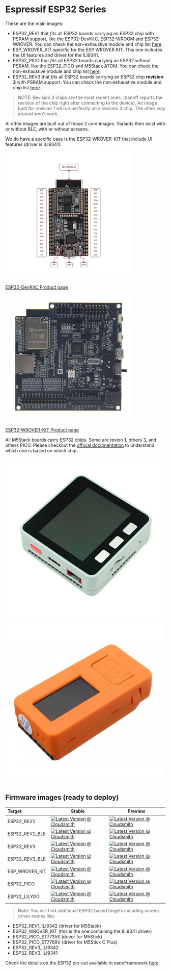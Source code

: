 # Espressif ESP32 Series

These are the main images: 

- ESP32_REV1 that _fits_ all ESP32 boards carrying an ESP32 chip with PSRAM support, like the ESP32-DevKitC, ESP32-WROOM and ESP32-WROVER. You can check the non-exhaustive module and chip list [here](https://products.espressif.com/#/product-selector?names=&filter={%22Products%22:[%22Module%22,%22SoC%22],%22Series%22:[%22ESP32%22]}).
- ESP_WROVER_KIT specific for the ESP WROVER KIT. This one includes the UI features and driver for the ILI9341.
- ESP32_PICO that _fits_ all ESP32 boards carrying an ESP32 without PSRAM, like the ESP32_PICO and M5Stack ATOM.  You can check the non-exhaustive module and chip list [here](https://products.espressif.com/#/product-selector?names=&filter={%22Products%22:[%22Module%22,%22SoC%22],%22Series%22:[%22ESP32%22]}).
- ESP32_REV3 that _fits_ all ESP32 boards carrying an ESP32 chip **revision 3** with PSRAM support. You can check the non-exhaustive module and chip list [here](https://products.espressif.com/#/product-selector?names=&filter={%22Products%22:[%22Module%22,%22SoC%22],%22Series%22:[%22ESP32%22]}). 

> NOTE: Revision 3 chips are the most recent ones. (nanoff reports the revision of the chip right after connecting to the device). An image built for revision 1 wil run perfectly on a revision 3 chip. The other way around won't work.

Al other images are built out of those 2 core images. Variants then exist with or without BLE, with or without screens.

We do have a specific case is the ESP32-WROVER-KIT that include UI features (driver is ILI9341).

![esp32-devkitc](../../images/reference-targets/esp32-devkitc.jpg)

[ESP32-DevKitC Product page](https://www.espressif.com/en/products/hardware/esp32-devkitc/overview)

![esp32-wrover-kit](../../images/reference-targets/esp32-wrover-kit.jpg)

[ESP32-WROVER-KIT Product page](https://www.espressif.com/en/products/hardware/esp-wrover-kit/overview)

All M5Stack boards carry ESP32 chips. Some are revion 1, others 3, and others PICO. Please checkout the [official documentation](https://docs.m5stack.com/en/products?id=core) to understand which one is based on which chip.

![M5 Stack](../../images/reference-targets/M5Stack.jpg)

![M5 Stick](../../images/reference-targets/M5Stick.jpg)


## Firmware images (ready to deploy)

| Target | Stable | Preview |
|:-|---|---|
| ESP32_REV1 | [![Latest Version @ Cloudsmith](https://api-prd.cloudsmith.io/v1/badges/version/net-nanoframework/nanoframework-images/raw/ESP32_REV1/latest/x/?render=true)](https://cloudsmith.io/~net-nanoframework/repos/nanoframework-images/packages/detail/raw/ESP32_REV1/latest/) | [![Latest Version @ Cloudsmith](https://api-prd.cloudsmith.io/v1/badges/version/net-nanoframework/nanoframework-images-dev/raw/ESP32_REV1/latest/x/?render=true)](https://cloudsmith.io/~net-nanoframework/repos/nanoframework-images-dev/packages/detail/raw/ESP32_REV1/latest/) |
| ESP32_REV1_BLE | [![Latest Version @ Cloudsmith](https://api-prd.cloudsmith.io/v1/badges/version/net-nanoframework/nanoframework-images/raw/ESP32_REV1_BLE/latest/x/?render=true)](https://cloudsmith.io/~net-nanoframework/repos/nanoframework-images/packages/detail/raw/ESP32_REV1_BLE/latest/) | [![Latest Version @ Cloudsmith](https://api-prd.cloudsmith.io/v1/badges/version/net-nanoframework/nanoframework-images-dev/raw/ESP32_REV1_BLE/latest/x/?render=true)](https://cloudsmith.io/~net-nanoframework/repos/nanoframework-images-dev/packages/detail/raw/ESP32_REV1_BLE/latest/) |
| ESP32_REV3 | [![Latest Version @ Cloudsmith](https://api-prd.cloudsmith.io/v1/badges/version/net-nanoframework/nanoframework-images/raw/ESP32_REV3/latest/x/?render=true)](https://cloudsmith.io/~net-nanoframework/repos/nanoframework-images/packages/detail/raw/ESP32_REV3/latest/) | [![Latest Version @ Cloudsmith](https://api-prd.cloudsmith.io/v1/badges/version/net-nanoframework/nanoframework-images-dev/raw/ESP32_REV3/latest/x/?render=true)](https://cloudsmith.io/~net-nanoframework/repos/nanoframework-images-dev/packages/detail/raw/ESP32_REV3/latest/) |
| ESP32_REV3_BLE | [![Latest Version @ Cloudsmith](https://api-prd.cloudsmith.io/v1/badges/version/net-nanoframework/nanoframework-images/raw/ESP32_REV3_BLE/latest/x/?render=true)](https://cloudsmith.io/~net-nanoframework/repos/nanoframework-images/packages/detail/raw/ESP32_REV3_BLE/latest/) | [![Latest Version @ Cloudsmith](https://api-prd.cloudsmith.io/v1/badges/version/net-nanoframework/nanoframework-images-dev/raw/ESP32_REV3_BLE/latest/x/?render=true)](https://cloudsmith.io/~net-nanoframework/repos/nanoframework-images-dev/packages/detail/raw/ESP32_REV3_BLE/latest/) |
| ESP_WROVER_KIT | [![Latest Version @ Cloudsmith](https://api-prd.cloudsmith.io/v1/badges/version/net-nanoframework/nanoframework-images/raw/ESP_WROVER_KIT/latest/x/?render=true)](https://cloudsmith.io/~net-nanoframework/repos/nanoframework-images/packages/detail/raw/ESP_WROVER_KIT/latest/) | [![Latest Version @ Cloudsmith](https://api-prd.cloudsmith.io/v1/badges/version/net-nanoframework/nanoframework-images-dev/raw/ESP_WROVER_KIT/latest/x/?render=true)](https://cloudsmith.io/~net-nanoframework/repos/nanoframework-images-dev/packages/detail/raw/ESP_WROVER_KIT/latest/) |
| ESP32_PICO | [![Latest Version @ Cloudsmith](https://api-prd.cloudsmith.io/v1/badges/version/net-nanoframework/nanoframework-images/raw/ESP32_PICO/latest/x/?render=true)](https://cloudsmith.io/~net-nanoframework/repos/nanoframework-images/packages/detail/raw/ESP32_PICO/latest/) | [![Latest Version @ Cloudsmith](https://api-prd.cloudsmith.io/v1/badges/version/net-nanoframework/nanoframework-images-dev/raw/ESP32_PICO/latest/x/?render=true)](https://cloudsmith.io/~net-nanoframework/repos/nanoframework-images-dev/packages/detail/raw/ESP32_PICO/latest/) |
| ESP32_LILYGO | [![Latest Version @ Cloudsmith](https://api-prd.cloudsmith.io/v1/badges/version/net-nanoframework/nanoframework-images/raw/ESP32_LILYGO/latest/x/?render=true)](https://cloudsmith.io/~net-nanoframework/repos/nanoframework-images/packages/detail/raw/ESP32_LILYGO/latest/) | [![Latest Version @ Cloudsmith](https://api-prd.cloudsmith.io/v1/badges/version/net-nanoframework/nanoframework-images-dev/raw/ESP32_LILYGO/latest/x/?render=true)](https://cloudsmith.io/~net-nanoframework/repos/nanoframework-images-dev/packages/detail/raw/ESP32_LILYGO/latest/) |

> Note: You will find additional ESP32 based targets including screen driver names like:

- ESP32_REV1_ILI9342 (driver for M5Stack)
- ESP32_WROVER_KIT (this is the one containing the ILI9341 driver)
- ESP32_PICO_ST7735S (driver for M5Stick)
- ESP32_PICO_ST7789V (driver for M5Stick C Plus)
- ESP32_REV3_ILI9342
- ESP32_REV3_ILI9341

Check the details on the ESP32 pin-out available in nanoFramework [here](../esp32/esp32_pin_out.md).
